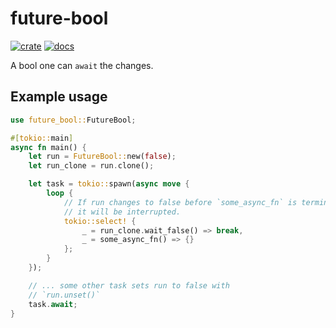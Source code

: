 # future-bool
[![crate][crate-image]][crate-link]
[![docs][docs-image]][docs-link]

A bool one can `await` the changes.

## Example usage
```rust
use future_bool::FutureBool;

#[tokio::main]
async fn main() {
    let run = FutureBool::new(false);
    let run_clone = run.clone();

    let task = tokio::spawn(async move {
        loop {
            // If run changes to false before `some_async_fn` is terminated, 
            // it will be interrupted.
            tokio::select! {
                _ = run_clone.wait_false() => break,
                _ = some_async_fn() => {}
            };
        }
    });

    // ... some other task sets run to false with 
    // `run.unset()`
    task.await;
}
```


[crate-image]: https://img.shields.io/crates/v/ockam.svg
[crate-link]: https://crates.io/crates/future-bool

[docs-image]: https://docs.rs/future-bool/badge.svg
[docs-link]: https://docs.rs/future-bool
